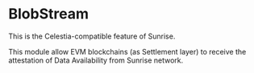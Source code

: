 # BlobStream

This is the Celestia-compatible feature of Sunrise.

This module allow EVM blockchains (as Settlement layer) to receive the attestation of Data Availability from Sunrise network.
